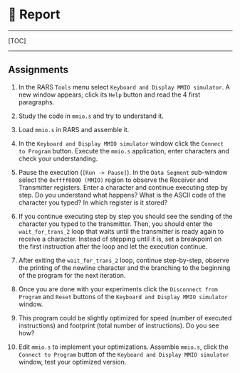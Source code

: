 # &#x1F4DD; Report 

---

[TOC]

---

## Assignments

1. In the RARS `Tools` menu select `Keyboard and Display MMIO simulator`.
   A new window appears; click its `Help` button and read the 4 first paragraphs.

1. Study the code in `mmio.s` and try to understand it.

1. Load `mmio.s` in RARS and assemble it.

1. In the `Keyboard and Display MMIO simulator` window click the `Connect to Program` button.
   Execute the `mmio.s` application, enter characters and check your understanding.

1. Pause the execution (`[Run -> Pause]`).
   In the `Data Segment` sub-window select the `0xffff0000 (MMIO)` region to observe the Receiver and Transmitter registers.
   Enter a character and continue executing step by step.
   Do you understand what happens?
   What is the ASCII code of the character you typed?
   In which register is it stored?

1. If you continue executing step by step you should see the sending of the character you typed to the transmitter.
   Then, you should enter the `wait_for_trans_2` loop that waits until the transmitter is ready again to receive a character.
   Instead of stepping until it is, set a breakpoint on the first instruction after the loop and let the execution continue.

1. After exiting the `wait_for_trans_2` loop, continue step-by-step, observe the printing of the newline character and the branching to the beginning of the program for the next iteration.

1. Once you are done with your experiments click the `Disconnect from Program` and `Reset` buttons of the `Keyboard and Display MMIO simulator` window.

1. This program could be slightly optimized for speed (number of executed instructions) and footprint (total number of instructions).
   Do you see how?

1. Edit `mmio.s` to implement your optimizations.
   Assemble `mmio.s`, click the `Connect to Program` button of the `Keyboard and Display MMIO simulator` window, test your optimized version. 
